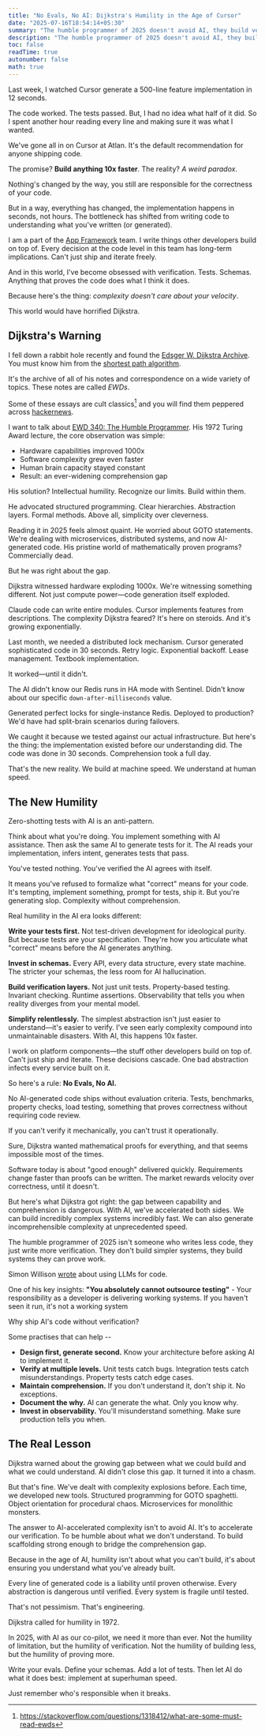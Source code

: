 ```yaml
---
title: "No Evals, No AI: Dijkstra's Humility in the Age of Cursor"
date: "2025-07-16T18:54:14+05:30"
summary: "The humble programmer of 2025 doesn't avoid AI, they build verification scaffolding strong enough to bridge the comprehension gap."
description: "The humble programmer of 2025 doesn't avoid AI, they build verification scaffolding strong enough to bridge the comprehension gap."
toc: false
readTime: true
autonumber: false
math: true
---
```


Last week, I watched Cursor generate a 500-line feature implementation in 12 seconds. 

The code worked. The tests passed. But, I had no idea what half of it did. So I spent another hour reading every line and making sure it was what I wanted.

We've gone all in on Cursor at Atlan. It's the default recommendation for anyone shipping code. 

The promise? **Build anything 10x faster**. The reality? *A weird paradox*.

Nothing's changed by the way, you still are responsible for the correctness of your code. 

But in a way, everything has changed, the implementation happens in seconds, not hours. The bottleneck has shifted from writing code to understanding what you've written (or generated).

I am a part of the [App Framework](https://github.com/atlanhq/application-sdk) team. I write things other developers build on top of. Every decision at the code level in this team has long-term implications. Can't just ship and iterate freely. 

And in this world, I've become obsessed with verification. Tests. Schemas. Anything that proves the code does what I think it does.

Because here's the thing: *complexity doesn't care about your velocity*.

This world would have horrified Dijkstra.

## Dijkstra's Warning

I fell down a rabbit hole recently and found the [Edsger W. Dijkstra Archive](https://www.cs.utexas.edu/~EWD/welcome.html). You must know him from the [shortest path algorithm](https://en.wikipedia.org/wiki/Dijkstra%27s_algorithm). 

It's the archive of all of his notes and correspondence on a wide variety of topics. These notes are called *EWDs*. 

Some of these essays are cult classics[^1] and you will find them peppered across [hackernews](https://hn.algolia.com/?q=the%20humble%20programmer).

I want to talk about [EWD 340: The Humble Programmer](https://www.cs.utexas.edu/~EWD/ewd03xx/EWD340.PDF). His 1972 Turing Award lecture, the core observation was simple:

- Hardware capabilities improved 1000x
- Software complexity grew even faster  
- Human brain capacity stayed constant
- Result: an ever-widening comprehension gap

His solution? Intellectual humility. Recognize our limits. Build within them.

He advocated structured programming. Clear hierarchies. Abstraction layers. Formal methods. Above all, simplicity over cleverness.

Reading it in 2025 feels almost quaint. He worried about GOTO statements. We're dealing with microservices, distributed systems, and now AI-generated code. His pristine world of mathematically proven programs? Commercially dead.

But he was right about the gap.

Dijkstra witnessed hardware exploding 1000x. We're witnessing something different. Not just compute power—code generation itself exploded.

Claude code can write entire modules. Cursor implements features from descriptions. The complexity Dijkstra feared? It's here on steroids. And it's growing exponentially.

Last month, we needed a distributed lock mechanism. Cursor generated sophisticated code in 30 seconds. Retry logic. Exponential backoff. Lease management. Textbook implementation.

It worked—until it didn't.

The AI didn't know our Redis runs in HA mode with Sentinel. Didn't know about our specific `down-after-milliseconds` value. 

Generated perfect locks for single-instance Redis. Deployed to production? We'd have had split-brain scenarios during failovers.

We caught it because we tested against our actual infrastructure. But here's the thing: the implementation existed before our understanding did. The code was done in 30 seconds. Comprehension took a full day.

That's the new reality. We build at machine speed. We understand at human speed.

## The New Humility

Zero-shotting tests with AI is an anti-pattern.

Think about what you're doing. You implement something with AI assistance. Then ask the same AI to generate tests for it. The AI reads your implementation, infers intent, generates tests that pass.

You've tested nothing. You've verified the AI agrees with itself.

It means you've refused to formalize what "correct" means for your code. It's tempting, implement something, prompt for tests, ship it. But you're generating slop. Complexity without comprehension.

Real humility in the AI era looks different:

**Write your tests first.** Not test-driven development for ideological purity. But because tests are your specification. They're how you articulate what "correct" means before the AI generates anything.

**Invest in schemas.** Every API, every data structure, every state machine. The stricter your schemas, the less room for AI hallucination.

**Build verification layers.** Not just unit tests. Property-based testing. Invariant checking. Runtime assertions. Observability that tells you when reality diverges from your mental model.

**Simplify relentlessly.** The simplest abstraction isn't just easier to understand—it's easier to verify. I've seen early complexity compound into unmaintainable disasters. With AI, this happens 10x faster.

I work on platform components—the stuff other developers build on top of. Can't just ship and iterate. These decisions cascade. One bad abstraction infects every service built on it.

So here's a rule: **No Evals, No AI.**

No AI-generated code ships without evaluation criteria. Tests, benchmarks, property checks, load testing, something that proves correctness without requiring code review. 

If you can't verify it mechanically, you can't trust it operationally.

Sure, Dijkstra wanted mathematical proofs for everything, and that seems impossible most of the times.

Software today is about "good enough" delivered quickly. Requirements change faster than proofs can be written. The market rewards velocity over correctness, until it doesn't.

But here's what Dijkstra got right: the gap between capability and comprehension is dangerous. With AI, we've accelerated both sides. We can build incredibly complex systems incredibly fast. We can also generate incomprehensible complexity at unprecedented speed.

The humble programmer of 2025 isn't someone who writes less code, they just write more verification. They don't build simpler systems, they build systems they can prove work. 

Simon Willison [wrote](https://simonwillison.net/2025/Mar/11/using-llms-for-code/) about using LLMs for code. 

One of his key insights: **"You absolutely cannot outsource testing"** - Your responsibility as a developer is delivering working systems. If you haven't seen it run, it's not a working system

Why ship AI's code without verification?

Some practises that can help --

- **Design first, generate second.** Know your architecture before asking AI to implement it.
- **Verify at multiple levels.** Unit tests catch bugs. Integration tests catch misunderstandings. Property tests catch edge cases.
- **Maintain comprehension.** If you don't understand it, don't ship it. No exceptions.
- **Document the why.** AI can generate the what. Only you know why.
- **Invest in observability.** You'll misunderstand something. Make sure production tells you when.

## The Real Lesson

Dijkstra warned about the growing gap between what we could build and what we could understand. AI didn't close this gap. It turned it into a chasm.

But that's fine. We've dealt with complexity explosions before. Each time, we developed new tools. Structured programming for GOTO spaghetti. Object orientation for procedural chaos. Microservices for monolithic monsters.

The answer to AI-accelerated complexity isn't to avoid AI. It's to accelerate our verification. To be humble about what we don't understand. To build scaffolding strong enough to bridge the comprehension gap.

Because in the age of AI, humility isn't about what you can't build, it's about ensuring you understand what you've already built.

Every line of generated code is a liability until proven otherwise. Every abstraction is dangerous until verified. Every system is fragile until tested.

That's not pessimism. That's engineering.

Dijkstra called for humility in 1972. 

In 2025, with AI as our co-pilot, we need it more than ever. Not the humility of limitation, but the humility of verification. Not the humility of building less, but the humility of proving more.

Write your evals. Define your schemas. Add a lot of tests. Then let AI do what it does best: implement at superhuman speed.

Just remember who's responsible when it breaks.

<!-- ---

*Special thanks to Sanveer Singh Osahan and Aman Verma for reading drafts of this post and providing valuable feedback.* -->


[^1]: https://stackoverflow.com/questions/1318412/what-are-some-must-read-ewds